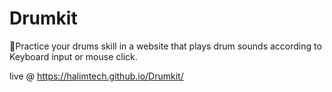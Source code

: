 # Drumkit
🥁Practice your drums skill in a website that plays drum sounds according to Keyboard input or mouse click.

live @ https://halimtech.github.io/Drumkit/ 
